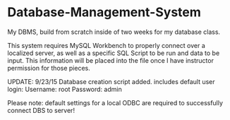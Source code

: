 # Database-Management-System
My DBMS, build from scratch inside of two weeks for my database class.

This system requires MySQL Workbench to properly connect over a localized server, as well as a specific SQL Script to be run and data to be input.
This information will be placed into the file once I have instructor permission for those pieces.


UPDATE: 9/23/15 Database creation script added. includes default user login:
Username: root
Password: admin

Please note: default settings for a local ODBC are required to successfully connect DBS to server!
